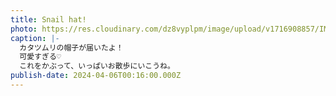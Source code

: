 ```yaml
---
title: Snail hat!
photo: https://res.cloudinary.com/dz8vyplpm/image/upload/v1716908857/IMG_9417_owyvar.jpg
caption: |-
  カタツムリの帽子が届いたよ！
  可愛すぎる♡
  これをかぶって、いっぱいお散歩にいこうね。
publish-date: 2024-04-06T00:16:00.000Z
---
```

